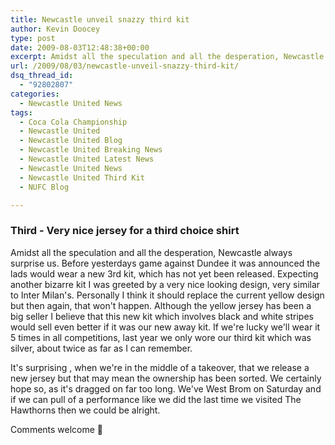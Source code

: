```yaml
---
title: Newcastle unveil snazzy third kit
author: Kevin Doocey
type: post
date: 2009-08-03T12:48:38+00:00
excerpt: Amidst all the speculation and all the desperation, Newcastle always surprise us. Before yesterdays game against Dundee it was announced
url: /2009/08/03/newcastle-unveil-snazzy-third-kit/
dsq_thread_id:
  - "92802807"
categories:
  - Newcastle United News
tags:
  - Coca Cola Championship
  - Newcastle United
  - Newcastle United Blog
  - Newcastle United Breaking News
  - Newcastle United Latest News
  - Newcastle United News
  - Newcastle United Third Kit
  - NUFC Blog

---
```

### Third - Very nice jersey for a third choice shirt

Amidst all the speculation and all the desperation, Newcastle always surprise us. Before yesterdays game against Dundee it was announced the lads would wear a new 3rd kit, which has not yet  been released. Expecting another bizarre kit I was greeted by a very nice looking design, very similar to Inter Milan's. Personally I think it should replace the current yellow design but then again, that won't happen. Although the yellow jersey has been a big seller I believe that this new kit which involves black and white stripes would sell even better if it was our new away kit. If we're lucky we'll wear it 5 times in all competitions, last year we only wore our third kit which was silver, about twice as far as I can remember.

It's surprising , when we're in the middle of a takeover, that we release a new jersey but that may mean the ownership has been sorted. We certainly hope so, as it's dragged on far too long. We've West Brom on Saturday and if we can pull of a performance like we did the last time we visited The Hawthorns then we could be alright.

Comments welcome 🙂
